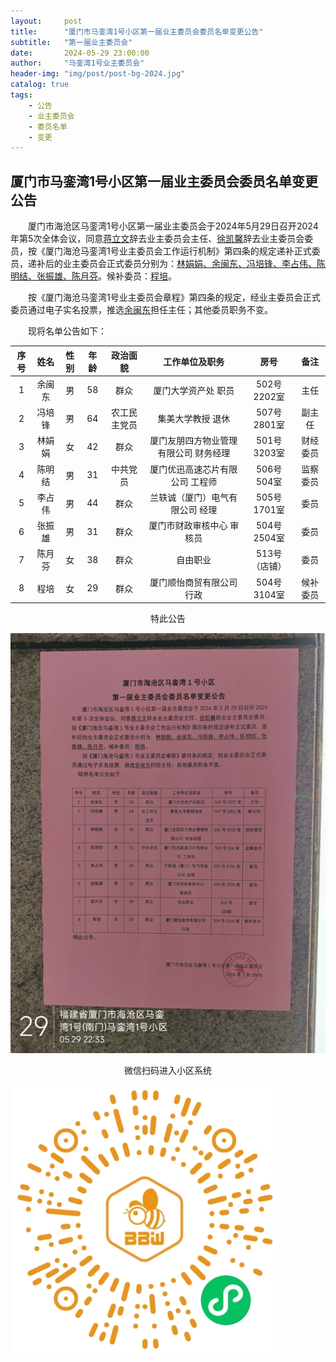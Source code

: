 ```yaml
---
layout:     post
title:      "厦门市马銮湾1号小区第一届业主委员会委员名单变更公告"
subtitle:   "第一届业主委员会"
date:       2024-05-29 23:00:00
author:     "马銮湾1号业主委员会"
header-img: "img/post/post-bg-2024.jpg"
catalog: true
tags:
    - 公告
    - 业主委员会
    - 委员名单
    - 变更
---
```




## 厦门市马銮湾1号小区第一届业主委员会委员名单变更公告

&emsp;&emsp;厦门市海沧区马銮湾1号小区第一届业主委员会于2024年5月29日召开2024年第5次全体会议，同意<u>蒋立文</u>辞去业主委员会主任、<u>徐凯馨</u>辞去业主委员会委员，按《厦门海沧马銮湾1号业主委员会工作运行机制》第四条的规定递补正式委员，递补后的业主委员会正式委员分别为：<u>林娟娟、余闽东、冯培锋、李占伟、陈明结、张振雄、陈月芬</u>。候补委员：<u>程培</u>。

&emsp;&emsp;按《厦门海沧马銮湾1号业主委员会章程》第四条的规定，经业主委员会正式委员通过电子实名投票，推选<u>余闽东</u>担任主任；其他委员职务不变。

&emsp;&emsp;现将名单公告如下：

| **序号** | **姓名** | **性别** | **年龄** | **政治面貌** | **工作单位及职务**         | **房号**    | **备注** |
|:------:|:------:|:------:|:------:|:--------:|:-------------------:|:---------:|:-------:|
| 1      | 余闽东    | 男      | 58     | 群众       | 厦门大学资产处 职员          | 502号2202室 | 主任      |
| 2      | 冯培锋    | 男      | 64     | 农工民主党员   | 集美大学教授 退休           | 507号2801室 | 副主任     |
| 3      | 林娟娟    | 女      | 42     | 群众       | 厦门友朋四方物业管理有限公司 财务经理 | 501号3203室 | 财经委员    |
| 4      | 陈明结    | 男      | 31     | 中共党员     | 厦门优迅高速芯片有限公司 工程师    | 506号504室  | 监察委员    |
| 5      | 李占伟    | 男      | 44     | 群众       | 兰轶诚（厦门）电气有限公司 经理    | 505号1701室 | 委员      |
| 6      | 张振雄    | 男      | 31     | 群众       | 厦门市财政审核中心 审核员       | 504号2504室 | 委员      |
| 7      | 陈月芬    | 女      | 38     | 群众       | 自由职业                | 513号（店铺）  | 委员      |
| 8      | 程培     | 女      | 29     | 群众       | 厦门顺怡商贸有限公司 行政       | 504号3104室 | 候补委员    |


<center>特此公告</center>


![](\img\in-post\2024-5-29-公告实景.jpg)

<center>微信扫码进入小区系统</center>

![](\img\in-post\蜂窝智家.jpg)

